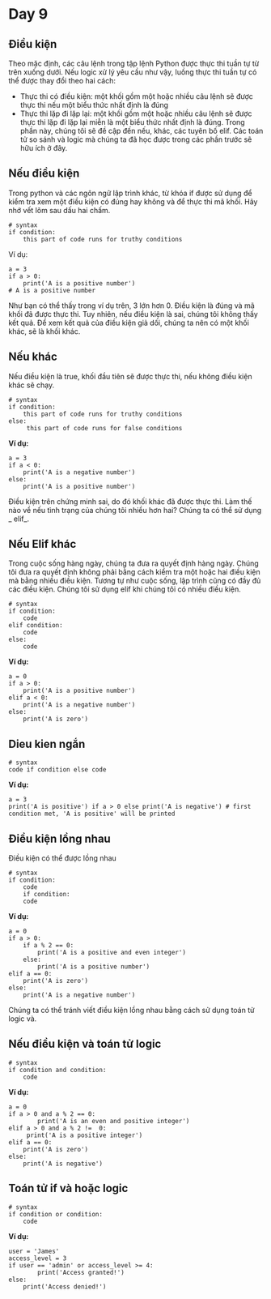 # Day 9
## Điều kiện
Theo mặc định, các câu lệnh trong tập lệnh Python được thực thi tuần tự từ trên xuống dưới. Nếu logic xử lý yêu cầu như vậy, luồng thực thi tuần tự có thể được thay đổi theo hai cách:

- Thực thi có điều kiện: một khối gồm một hoặc nhiều câu lệnh sẽ được thực thi nếu một biểu thức nhất định là đúng
- Thực thi lặp đi lặp lại: một khối gồm một hoặc nhiều câu lệnh sẽ được thực thi lặp đi lặp lại miễn là một biểu thức nhất định là đúng. Trong phần này, chúng tôi sẽ đề cập đến nếu, khác, các tuyên bố elif. Các toán tử so sánh và logic mà chúng ta đã học được trong các phần trước sẽ hữu ích ở đây.
## Nếu điều kiện
Trong python và các ngôn ngữ lập trình khác, từ khóa if được sử dụng để kiểm tra xem một điều kiện có đúng hay không và để thực thi mã khối. Hãy nhớ vết lõm sau dấu hai chấm.
```
# syntax
if condition:
    this part of code runs for truthy conditions
```
Ví dụ: 
```
a = 3
if a > 0:
    print('A is a positive number')
# A is a positive number
```
Như bạn có thể thấy trong ví dụ trên, 3 lớn hơn 0. Điều kiện là đúng và mã khối đã được thực thi. Tuy nhiên, nếu điều kiện là sai, chúng tôi không thấy kết quả. Để xem kết quả của điều kiện giả dối, chúng ta nên có một khối khác, sẽ là khối khác.

## Nếu khác
Nếu điều kiện là true, khối đầu tiên sẽ được thực thi, nếu không điều kiện khác sẽ chạy.
```
# syntax
if condition:
    this part of code runs for truthy conditions
else:
     this part of code runs for false conditions
```
**Ví dụ:**
```
a = 3
if a < 0:
    print('A is a negative number')
else:
    print('A is a positive number')
```
Điều kiện trên chứng minh sai, do đó khối khác đã được thực thi. Làm thế nào về nếu tình trạng của chúng tôi nhiều hơn hai? Chúng ta có thể sử dụng _ elif_.

## Nếu Elif khác
Trong cuộc sống hàng ngày, chúng ta đưa ra quyết định hàng ngày. Chúng tôi đưa ra quyết định không phải bằng cách kiểm tra một hoặc hai điều kiện mà bằng nhiều điều kiện. Tương tự như cuộc sống, lập trình cũng có đầy đủ các điều kiện. Chúng tôi sử dụng elif khi chúng tôi có nhiều điều kiện.
```
# syntax
if condition:
    code
elif condition:
    code
else:
    code
```
**Ví dụ:**
```
a = 0
if a > 0:
    print('A is a positive number')
elif a < 0:
    print('A is a negative number')
else:
    print('A is zero')
```
## Dieu kien ngắn
```
# syntax
code if condition else code
```
**Ví dụ:**
```
a = 3
print('A is positive') if a > 0 else print('A is negative') # first condition met, 'A is positive' will be printed
```
## Điều kiện lồng nhau
Điều kiện có thể được lồng nhau
```
# syntax
if condition:
    code
    if condition:
    code
```
**Ví dụ:**
```
a = 0
if a > 0:
    if a % 2 == 0:
        print('A is a positive and even integer')
    else:
        print('A is a positive number')
elif a == 0:
    print('A is zero')
else:
    print('A is a negative number')
```
Chúng ta có thể tránh viết điều kiện lồng nhau bằng cách sử dụng toán tử logic và.

## Nếu điều kiện và toán tử logic
```
# syntax
if condition and condition:
    code
```
**Ví dụ:**
```
a = 0
if a > 0 and a % 2 == 0:
        print('A is an even and positive integer')
elif a > 0 and a % 2 !=  0:
     print('A is a positive integer')
elif a == 0:
    print('A is zero')
else:
    print('A is negative')
```
## Toán tử if và hoặc logic
```
# syntax
if condition or condition:
    code
```
**Ví dụ:**
```
user = 'James'
access_level = 3
if user == 'admin' or access_level >= 4:
        print('Access granted!')
else:
    print('Access denied!')
```